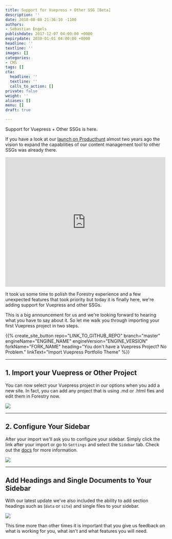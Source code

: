 ```yaml
---
title: Support for Vuepress + Other SSG [Beta]
description: ''
date: 2018-08-08 21:36:10 -1100
authors:
- Sebastian Engels
publishdate: 2017-12-07 04:00:00 +0000
expirydate: 2030-01-01 04:00:00 +0000
headline: ''
textline: ''
images: []
categories:
- CMS
tags: []
cta:
  headline: ''
  textline: ''
  calls_to_action: []
private: false
weight: ''
aliases: []
menu: []
draft: true

---
```

Support for Vuepress + Other SSGs is here.

If you have a look at our [launch on Producthunt](https://www.producthunt.com/posts/forestry) almost two years ago the vision to expand the capabilities of our content management tool to other SSGs was already there.

<iframe style="border: none;" src="https://cards.producthunt.com/cards/comments/320289?v=1" width="500" height="405" frameborder="0" scrolling="no" allowfullscreen></iframe>

It took us some time to polish the Forestry experience and a few unexpected features that took priority but today it is finally here, we're adding support for Vuepress and other SSGs.

This is a big announcement for us and we're looking forward to hearing what you have to say about it. So let me walk you through importing your first Vuepress project in two steps.

<div id="ELEMENT_ID" data-proofer-ignore>
{{% create_site_button
repo="LINK_TO_GITHUB_REPO"
branch="master"
engineName="ENGINE_NAME"
engineVersion="ENGINE_VERSION"
forkName="FORK_NAME"
heading="You don't have a Vuepress Project? No Problem."
linkText="Import Vuepress Portfolio Theme" %}}
</div>

***

## 1. Import your Vuepress or Other Project

You can now select your Vuepress project in our options when you add a new site. In fact, you can add any project that is using .md or .html fies and edit them in Forestry now.

![](/uploads/2018/08/import-vuepress.png)

***

## 2. Configure Your Sidebar

After your import we'll ask you to configure your sidebar. Simply click the link after your import or go to `Settings` and select the `Sidebar` tab. Check out the [docs](https://forestry.io/docs/settings/content-sections/) for more information.

![](/uploads/2018/08/docs-configuration.png)

***

## Add Headings and Single Documents to Your Sidebar

With our latest update we've also included the ability to add section headings such as (`data` or `site`) and single files to your sidebar.

![](/uploads/2018/08/sidebar-headings-1.png)

This time more than other times it is important that you give us feedback on what is working for you, what isn't and what features you will need.